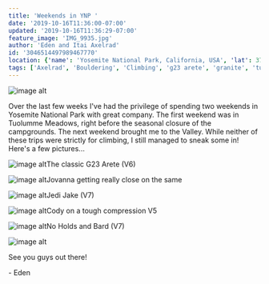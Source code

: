 ```yaml
---
title: 'Weekends in YNP '
date: '2019-10-16T11:36:00-07:00'
updated: '2019-10-16T11:36:29-07:00'
feature_image: 'IMG_9935.jpg'
author: 'Eden and Itai Axelrad'
id: '3046514497989467770'
location: {'name': 'Yosemite National Park, California, USA', 'lat': 37.8651011, 'lng': -119.53832940000001, 'span': '51.044069,82.617188'}
tags: ['Axelrad', 'Bouldering', 'Climbing', 'g23 arete', 'granite', 'tuolumne', 'yosemite']
---
```


![image alt](/images/IMG_9935.jpg)

Over the last few weeks I've had the privilege of spending two weekends in Yosemite National Park with great company. The first weekend was in Tuolumme Meadows, right before the seasonal closure of the campgrounds. The next weekend brought me to the Valley. While neither of these trips were strictly for climbing, I still managed to sneak some in! Here's a few pictures...

![image alt](/images/IMG_6419.jpg)The classic G23 Arete (V6)

![image alt](/images/IMG_9914.JPG)Jovanna getting really close on the same

![image alt](/images/IMG_6441.jpg)Jedi Jake (V7)

![image alt](/images/IMG_9983.jpg)Cody on a tough compression V5

![image alt](/images/IMG_6686.jpg)No Holds and Bard (V7)

![image alt](/images/IMG_6718.jpg)

See you guys out there!

\- Eden

